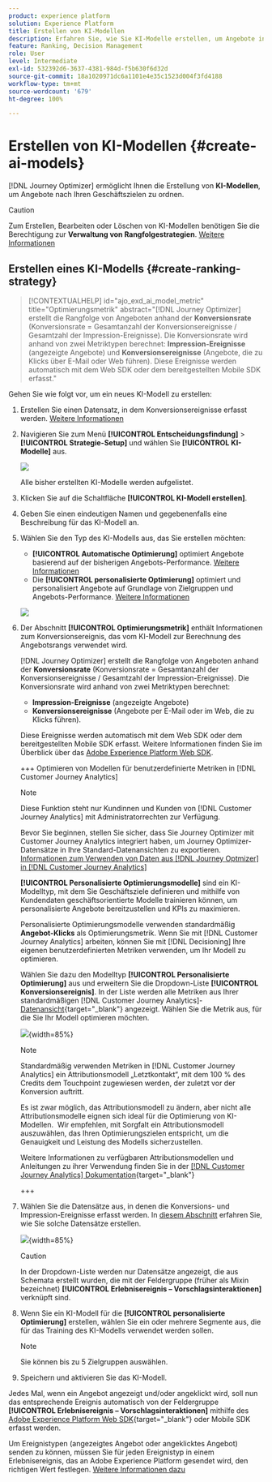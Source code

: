```yaml
---
product: experience platform
solution: Experience Platform
title: Erstellen von KI-Modellen
description: Erfahren Sie, wie Sie KI-Modelle erstellen, um Angebote in Ranglisten zu sortieren
feature: Ranking, Decision Management
role: User
level: Intermediate
exl-id: 532392d6-3637-4381-984d-f5b630f6d32d
source-git-commit: 18a1020971dc6a1101e4e35c1523d004f3fd4188
workflow-type: tm+mt
source-wordcount: '679'
ht-degree: 100%

---
```


# Erstellen von KI-Modellen {#create-ai-models}

[!DNL Journey Optimizer] ermöglicht Ihnen die Erstellung von **KI-Modellen**, um Angebote nach Ihren Geschäftszielen zu ordnen.

>[!CAUTION]
>
>Zum Erstellen, Bearbeiten oder Löschen von KI-Modellen benötigen Sie die Berechtigung zur **Verwaltung von Rangfolgestrategien**. [Weitere Informationen](../../administration/high-low-permissions.md#manage-ranking-strategies)

## Erstellen eines KI-Modells {#create-ranking-strategy}

>[!CONTEXTUALHELP]
>id="ajo_exd_ai_model_metric"
>title="Optimierungsmetrik"
>abstract="[!DNL Journey Optimizer] erstellt die Rangfolge von Angeboten anhand der **Konversionsrate** (Konversionsrate = Gesamtanzahl der Konversionsereignisse / Gesamtzahl der Impression-Ereignisse). Die Konversionsrate wird anhand von zwei Metriktypen berechnet: **Impression-Ereignisse** (angezeigte Angebote) und **Konversionsereignisse** (Angebote, die zu Klicks über E-Mail oder Web führen). Diese Ereignisse werden automatisch mit dem Web SDK oder dem bereitgestellten Mobile SDK erfasst."

Gehen Sie wie folgt vor, um ein neues KI-Modell zu erstellen:

1. Erstellen Sie einen Datensatz, in dem Konversionsereignisse erfasst werden. [Weitere Informationen](../data-collection/create-dataset.md)

1. Navigieren Sie zum Menü **[!UICONTROL Entscheidungsfindung]** > **[!UICONTROL Strategie-Setup]** und wählen Sie **[!UICONTROL KI-Modelle]** aus.

   ![](../assets/ai-model-list.png)

   Alle bisher erstellten KI-Modelle werden aufgelistet.

1. Klicken Sie auf die Schaltfläche **[!UICONTROL KI-Modell erstellen]**.

1. Geben Sie einen eindeutigen Namen und gegebenenfalls eine Beschreibung für das KI-Modell an.

1. Wählen Sie den Typ des KI-Modells aus, das Sie erstellen möchten:

   * **[!UICONTROL Automatische Optimierung]** optimiert Angebote basierend auf der bisherigen Angebots-Performance. [Weitere Informationen](auto-optimization-model.md)
   * Die **[!UICONTROL personalisierte Optimierung]** optimiert und personalisiert Angebote auf Grundlage von Zielgruppen und Angebots-Performance. [Weitere Informationen](personalized-optimization-model.md)

   ![](../assets/ai-model-types.png)

1. Der Abschnitt **[!UICONTROL Optimierungsmetrik]** enthält Informationen zum Konversionsereignis, das vom KI-Modell zur Berechnung des Angebotsrangs verwendet wird.

   [!DNL Journey Optimizer] erstellt die Rangfolge von Angeboten anhand der **Konversionsrate** (Konversionsrate = Gesamtanzahl der Konversionsereignisse / Gesamtzahl der Impression-Ereignisse). Die Konversionsrate wird anhand von zwei Metriktypen berechnet:
   * **Impression-Ereignisse** (angezeigte Angebote)
   * **Konversionsereignisse** (Angebote per E-Mail oder im Web, die zu Klicks führen).

   Diese Ereignisse werden automatisch mit dem Web SDK oder dem bereitgestellten Mobile SDK erfasst. Weitere Informationen finden Sie im Überblick über das [Adobe Experience Platform Web SDK](https://experienceleague.adobe.com/docs/experience-platform/edge/home.html?lang=de).

   +++ Optimieren von Modellen für benutzerdefinierte Metriken in [!DNL Customer Journey Analytics]

   >[!NOTE]
   >
   >Diese Funktion steht nur Kundinnen und Kunden von [!DNL Customer Journey Analytics] mit Administratorrechten zur Verfügung.
   >
   >Bevor Sie beginnen, stellen Sie sicher, dass Sie Journey Optimizer mit Customer Journey Analytics integriert haben, um Journey Optimizer-Datensätze in Ihre Standard-Datenansichten zu exportieren.  [Informationen zum Verwenden von Daten aus  [!DNL Journey Optmizer]  in  [!DNL Customer Journey Analytics]](../../reports/cja-ajo.md)

   **[!UICONTROL Personalisierte Optimierungsmodelle]** sind ein KI-Modelltyp, mit dem Sie Geschäftsziele definieren und mithilfe von Kundendaten geschäftsorientierte Modelle trainieren können, um personalisierte Angebote bereitzustellen und KPIs zu maximieren.

   Personalisierte Optimierungsmodelle verwenden standardmäßig **Angebot-Klicks** als Optimierungsmetrik. Wenn Sie mit [!DNL Customer Journey Analytics] arbeiten, können Sie mit [!DNL Decisioning] Ihre eigenen benutzerdefinierten Metriken verwenden, um Ihr Modell zu optimieren.

   Wählen Sie dazu den Modelltyp **[!UICONTROL Personalisierte Optimierung]** aus und erweitern Sie die Dropdown-Liste **[!UICONTROL Konversionsereignis]**. In der Liste werden alle Metriken aus Ihrer standardmäßigen [!DNL Customer Journey Analytics]-[Datenansicht](https://experienceleague.adobe.com/de/docs/analytics-platform/using/cja-dataviews/data-views){target="_blank"} angezeigt. Wählen Sie die Metrik aus, für die Sie Ihr Modell optimieren möchten.

   ![](../assets/ai-model-custom-metrics.png){width=85%}

   >[!NOTE]
   >
   >Standardmäßig verwenden Metriken in [!DNL Customer Journey Analytics] ein Attributionsmodell „Letztkontakt“, mit dem 100 % des Credits dem Touchpoint zugewiesen werden, der zuletzt vor der Konversion auftritt.
   >
   >Es ist zwar möglich, das Attributionsmodell zu ändern, aber nicht alle Attributionsmodelle eignen sich ideal für die Optimierung von KI-Modellen.  Wir empfehlen, mit Sorgfalt ein Attributionsmodell auszuwählen, das Ihren Optimierungszielen entspricht, um die Genauigkeit und Leistung des Modells sicherzustellen.
   >
   >Weitere Informationen zu verfügbaren Attributionsmodellen und Anleitungen zu ihrer Verwendung finden Sie in der [[!DNL Customer Journey Analytics] Dokumentation](https://experienceleague.adobe.com/de/docs/analytics-platform/using/cja-dataviews/component-settings/attribution){target="_blank"}

   +++

1. Wählen Sie die Datensätze aus, in denen die Konversions- und Impression-Ereignisse erfasst werden. In [diesem Abschnitt](../data-collection/create-dataset.md) erfahren Sie, wie Sie solche Datensätze erstellen.

   ![](../assets/ai-model-datasets.png){width=85%}

   >[!CAUTION]
   >
   >In der Dropdown-Liste werden nur Datensätze angezeigt, die aus Schemata erstellt wurden, die mit der Feldergruppe (früher als Mixin bezeichnet) **[!UICONTROL Erlebnisereignis – Vorschlagsinteraktionen]** verknüpft sind.

1. Wenn Sie ein KI-Modell für die **[!UICONTROL personalisierte Optimierung]** erstellen, wählen Sie ein oder mehrere Segmente aus, die für das Training des KI-Modells verwendet werden sollen.

   <!--➡️ [Discover this feature in video](#video)-->

   >[!NOTE]
   >
   >Sie können bis zu 5 Zielgruppen auswählen.

1. Speichern und aktivieren Sie das KI-Modell.

<!--At this point, you must have:

* created the AI model,
* defined which type of event you want to capture - offer displayed (impression) and/or offer clicked (conversion),
* and in which dataset you want to collect the event data.-->

Jedes Mal, wenn ein Angebot angezeigt und/oder angeklickt wird, soll nun das entsprechende Ereignis automatisch von der Feldergruppe **[!UICONTROL Erlebnisereignis – Vorschlagsinteraktionen]** mithilfe des [Adobe Experience Platform Web SDK](https://experienceleague.adobe.com/docs/experience-platform/edge/web-sdk-faq.html?lang=de#what-is-adobe-experience-platform-web-sdk%3F){target="_blank"} oder Mobile SDK erfasst werden.

Um Ereignistypen (angezeigtes Angebot oder angeklicktes Angebot) senden zu können, müssen Sie für jeden Ereignistyp in einem Erlebnisereignis, das an Adobe Experience Platform gesendet wird, den richtigen Wert festlegen. [Weitere Informationen dazu](../data-collection/schema-requirement.md)

<!--
## How-to video {#video}

Learn how to create a personalized optimization model and how to apply it to a decision.

>[!VIDEO](https://video.tv.adobe.com/v/3445960?quality=12&captions=ger)-->
